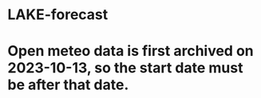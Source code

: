 # LAKE-forecast
# Open meteo data is first archived on 2023-10-13, so the start date must be after that date. 
